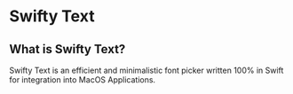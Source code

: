 # Swifty Text
## What is Swifty Text? 
Swifty Text is an efficient and minimalistic font picker written 100% in Swift for integration into MacOS Applications.
